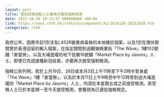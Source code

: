 ```yaml
---
layout: post
title: 曾到訪兩地點人士要再次接受強制檢測
date: 2021-10-20 19:13:57.000000000 +08:00
link: https://news.rthk.hk/rthk/ch/component/k2/1616138-20211020.htm
categories: rthk
---
```


政府公布，因應早前1宗涉及L452R變異病毒株的本地確診個案，以及1宗在潛伏期間曾於香港逗留的輸入個案，在指定期間到過觀塘興業街「The Wave」1樓102號舖「麥當勞」，以及大埔逸瓏坊地下低層16號舖「Market Place by Jasons」人士，即使已完成接種新冠疫苗，亦要再次接受強制檢測。 

強檢公告列明，若於上月19日、26日或本月3日上午11時至下午2時半曾身處「The Wave」1樓「麥當勞」，以及於本月11日上午9時至中午12時曾到過大埔逸瓏坊「Market Place by Jasons」人士，均須在本星期五或之前接受檢測。若受檢人士已於本星期一至今天接受檢測，會獲視為已遵從強檢規定。

